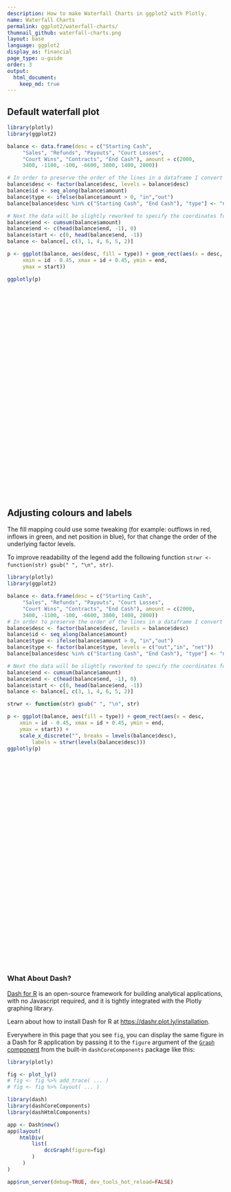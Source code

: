 ```yaml
---
description: How to make Waterfall Charts in ggplot2 with Plotly.
name: Waterfall Charts
permalink: ggplot2/waterfall-charts/
thumnail_github: waterfall-charts.png
layout: base
language: ggplot2
display_as: financial
page_type: u-guide
order: 3
output:
  html_document:
    keep_md: true
---
```




## Default waterfall plot



```r
library(plotly)
library(ggplot2)

balance <- data.frame(desc = c("Starting Cash",
     "Sales", "Refunds", "Payouts", "Court Losses",
     "Court Wins", "Contracts", "End Cash"), amount = c(2000,
     3400, -1100, -100, -6600, 3800, 1400, 2800))

# In order to preserve the order of the lines in a dataframe I convert the desc variable to a factor; id and type variable are also added:
balance$desc <- factor(balance$desc, levels = balance$desc)
balance$id <- seq_along(balance$amount)
balance$type <- ifelse(balance$amount > 0, "in","out")
balance[balance$desc %in% c("Starting Cash", "End Cash"), "type"] <- "net"

# Next the data will be slightly reworked to specify the coordinates for drawing the waterfall bars.
balance$end <- cumsum(balance$amount)
balance$end <- c(head(balance$end, -1), 0)
balance$start <- c(0, head(balance$end, -1))
balance <- balance[, c(3, 1, 4, 6, 5, 2)]

p <- ggplot(balance, aes(desc, fill = type)) + geom_rect(aes(x = desc,
     xmin = id - 0.45, xmax = id + 0.45, ymin = end,
     ymax = start))

ggplotly(p)
```

<div id="htmlwidget-292af59ff9fec28f387a" style="width:672px;height:480px;" class="plotly html-widget"></div>
<script type="application/json" data-for="htmlwidget-292af59ff9fec28f387a">{"x":{"data":[{"x":[1.55,1.55,2.45,2.45,1.55,null,5.55,5.55,6.45,6.45,5.55,null,6.55,6.55,7.45,7.45,6.55],"y":[5400,2000,2000,5400,5400,null,1400,-2400,-2400,1400,1400,null,2800,1400,1400,2800,2800],"text":"type: in","type":"scatter","mode":"lines","line":{"width":1.88976377952756,"color":"transparent","dash":"solid"},"fill":"toself","fillcolor":"rgba(248,118,109,1)","hoveron":"fills","name":"in","legendgroup":"in","showlegend":true,"xaxis":"x","yaxis":"y","hoverinfo":"text","frame":null},{"x":[0.55,0.55,1.45,1.45,0.55,null,7.55,7.55,8.45,8.45,7.55],"y":[2000,0,0,2000,2000,null,0,2800,2800,0,0],"text":"type: net","type":"scatter","mode":"lines","line":{"width":1.88976377952756,"color":"transparent","dash":"solid"},"fill":"toself","fillcolor":"rgba(0,186,56,1)","hoveron":"fills","name":"net","legendgroup":"net","showlegend":true,"xaxis":"x","yaxis":"y","hoverinfo":"text","frame":null},{"x":[2.55,2.55,3.45,3.45,2.55,null,3.55,3.55,4.45,4.45,3.55,null,4.55,4.55,5.45,5.45,4.55],"y":[4300,5400,5400,4300,4300,null,4200,4300,4300,4200,4200,null,-2400,4200,4200,-2400,-2400],"text":"type: out","type":"scatter","mode":"lines","line":{"width":1.88976377952756,"color":"transparent","dash":"solid"},"fill":"toself","fillcolor":"rgba(97,156,255,1)","hoveron":"fills","name":"out","legendgroup":"out","showlegend":true,"xaxis":"x","yaxis":"y","hoverinfo":"text","frame":null}],"layout":{"margin":{"t":26.2283105022831,"r":7.30593607305936,"b":40.1826484018265,"l":40.1826484018265},"plot_bgcolor":"rgba(235,235,235,1)","paper_bgcolor":"rgba(255,255,255,1)","font":{"color":"rgba(0,0,0,1)","family":"","size":14.6118721461187},"xaxis":{"domain":[0,1],"automargin":true,"type":"linear","autorange":false,"range":[0.4,8.6],"tickmode":"array","ticktext":["Starting Cash","Sales","Refunds","Payouts","Court Losses","Court Wins","Contracts","End Cash"],"tickvals":[1,2,3,4,5,6,7,8],"categoryorder":"array","categoryarray":["Starting Cash","Sales","Refunds","Payouts","Court Losses","Court Wins","Contracts","End Cash"],"nticks":null,"ticks":"outside","tickcolor":"rgba(51,51,51,1)","ticklen":3.65296803652968,"tickwidth":0.66417600664176,"showticklabels":true,"tickfont":{"color":"rgba(77,77,77,1)","family":"","size":11.689497716895},"tickangle":-0,"showline":false,"linecolor":null,"linewidth":0,"showgrid":true,"gridcolor":"rgba(255,255,255,1)","gridwidth":0.66417600664176,"zeroline":false,"anchor":"y","title":{"text":"desc","font":{"color":"rgba(0,0,0,1)","family":"","size":14.6118721461187}},"hoverformat":".2f"},"yaxis":{"domain":[0,1],"automargin":true,"type":"linear","autorange":false,"range":[-2790,5790],"tickmode":"array","ticktext":["-2000","0","2000","4000"],"tickvals":[-2000,0,2000,4000],"categoryorder":"array","categoryarray":["-2000","0","2000","4000"],"nticks":null,"ticks":"outside","tickcolor":"rgba(51,51,51,1)","ticklen":3.65296803652968,"tickwidth":0.66417600664176,"showticklabels":true,"tickfont":{"color":"rgba(77,77,77,1)","family":"","size":11.689497716895},"tickangle":-0,"showline":false,"linecolor":null,"linewidth":0,"showgrid":true,"gridcolor":"rgba(255,255,255,1)","gridwidth":0.66417600664176,"zeroline":false,"anchor":"x","title":{"text":"","font":{"color":"rgba(0,0,0,1)","family":"","size":14.6118721461187}},"hoverformat":".2f"},"shapes":[{"type":"rect","fillcolor":null,"line":{"color":null,"width":0,"linetype":[]},"yref":"paper","xref":"paper","x0":0,"x1":1,"y0":0,"y1":1}],"showlegend":true,"legend":{"bgcolor":"rgba(255,255,255,1)","bordercolor":"transparent","borderwidth":1.88976377952756,"font":{"color":"rgba(0,0,0,1)","family":"","size":11.689497716895},"title":{"text":"type","font":{"color":"rgba(0,0,0,1)","family":"","size":14.6118721461187}}},"hovermode":"closest","barmode":"relative"},"config":{"doubleClick":"reset","modeBarButtonsToAdd":["hoverclosest","hovercompare"],"showSendToCloud":false},"source":"A","attrs":{"461a11a929f3":{"x":{},"fill":{},"xmin":{},"xmax":{},"ymin":{},"ymax":{},"type":"scatter"}},"cur_data":"461a11a929f3","visdat":{"461a11a929f3":["function (y) ","x"]},"highlight":{"on":"plotly_click","persistent":false,"dynamic":false,"selectize":false,"opacityDim":0.2,"selected":{"opacity":1},"debounce":0},"shinyEvents":["plotly_hover","plotly_click","plotly_selected","plotly_relayout","plotly_brushed","plotly_brushing","plotly_clickannotation","plotly_doubleclick","plotly_deselect","plotly_afterplot","plotly_sunburstclick"],"base_url":"https://plot.ly"},"evals":[],"jsHooks":[]}</script>




## Adjusting colours and labels

The fill mapping could use some tweaking (for example: outflows in red, inflows in green, and net position in blue), for that change the order of the underlying factor levels.

To improve readability of the legend add the following function `strwr <- function(str) gsub(" ", "\n", str)`.


```r
library(plotly)
library(ggplot2)

balance <- data.frame(desc = c("Starting Cash",
     "Sales", "Refunds", "Payouts", "Court Losses",
     "Court Wins", "Contracts", "End Cash"), amount = c(2000,
     3400, -1100, -100, -6600, 3800, 1400, 2800))
# In order to preserve the order of the lines in a dataframe I convert the desc variable to a factor; id and type variable are also added:
balance$desc <- factor(balance$desc, levels = balance$desc)
balance$id <- seq_along(balance$amount)
balance$type <- ifelse(balance$amount > 0, "in","out")
balance$type <- factor(balance$type, levels = c("out","in", "net"))
balance[balance$desc %in% c("Starting Cash", "End Cash"), "type"] <- "net"

# Next the data will be slightly reworked to specify the coordinates for drawing the waterfall bars.
balance$end <- cumsum(balance$amount)
balance$end <- c(head(balance$end, -1), 0)
balance$start <- c(0, head(balance$end, -1))
balance <- balance[, c(3, 1, 4, 6, 5, 2)]

strwr <- function(str) gsub(" ", "\n", str)

p <- ggplot(balance, aes(fill = type)) + geom_rect(aes(x = desc,
    xmin = id - 0.45, xmax = id + 0.45, ymin = end,
    ymax = start)) + 
    scale_x_discrete("", breaks = levels(balance$desc),
        labels = strwr(levels(balance$desc)))
ggplotly(p)
```

<div id="htmlwidget-3bd49fd99bc9be612194" style="width:672px;height:480px;" class="plotly html-widget"></div>
<script type="application/json" data-for="htmlwidget-3bd49fd99bc9be612194">{"x":{"data":[{"x":[2.55,2.55,3.45,3.45,2.55,null,3.55,3.55,4.45,4.45,3.55,null,4.55,4.55,5.45,5.45,4.55],"y":[4300,5400,5400,4300,4300,null,4200,4300,4300,4200,4200,null,-2400,4200,4200,-2400,-2400],"text":"type: out","type":"scatter","mode":"lines","line":{"width":1.88976377952756,"color":"transparent","dash":"solid"},"fill":"toself","fillcolor":"rgba(248,118,109,1)","hoveron":"fills","name":"out","legendgroup":"out","showlegend":true,"xaxis":"x","yaxis":"y","hoverinfo":"text","frame":null},{"x":[1.55,1.55,2.45,2.45,1.55,null,5.55,5.55,6.45,6.45,5.55,null,6.55,6.55,7.45,7.45,6.55],"y":[5400,2000,2000,5400,5400,null,1400,-2400,-2400,1400,1400,null,2800,1400,1400,2800,2800],"text":"type: in","type":"scatter","mode":"lines","line":{"width":1.88976377952756,"color":"transparent","dash":"solid"},"fill":"toself","fillcolor":"rgba(0,186,56,1)","hoveron":"fills","name":"in","legendgroup":"in","showlegend":true,"xaxis":"x","yaxis":"y","hoverinfo":"text","frame":null},{"x":[0.55,0.55,1.45,1.45,0.55,null,7.55,7.55,8.45,8.45,7.55],"y":[2000,0,0,2000,2000,null,0,2800,2800,0,0],"text":"type: net","type":"scatter","mode":"lines","line":{"width":1.88976377952756,"color":"transparent","dash":"solid"},"fill":"toself","fillcolor":"rgba(97,156,255,1)","hoveron":"fills","name":"net","legendgroup":"net","showlegend":true,"xaxis":"x","yaxis":"y","hoverinfo":"text","frame":null}],"layout":{"margin":{"t":26.2283105022831,"r":7.30593607305936,"b":25.5707762557078,"l":40.1826484018265},"plot_bgcolor":"rgba(235,235,235,1)","paper_bgcolor":"rgba(255,255,255,1)","font":{"color":"rgba(0,0,0,1)","family":"","size":14.6118721461187},"xaxis":{"domain":[0,1],"automargin":true,"type":"linear","autorange":false,"range":[0.4,8.6],"tickmode":"array","ticktext":["Starting<br />Cash","Sales","Refunds","Payouts","Court<br />Losses","Court<br />Wins","Contracts","End<br />Cash"],"tickvals":[1,2,3,4,5,6,7,8],"categoryorder":"array","categoryarray":["Starting<br />Cash","Sales","Refunds","Payouts","Court<br />Losses","Court<br />Wins","Contracts","End<br />Cash"],"nticks":null,"ticks":"outside","tickcolor":"rgba(51,51,51,1)","ticklen":3.65296803652968,"tickwidth":0.66417600664176,"showticklabels":true,"tickfont":{"color":"rgba(77,77,77,1)","family":"","size":11.689497716895},"tickangle":-0,"showline":false,"linecolor":null,"linewidth":0,"showgrid":true,"gridcolor":"rgba(255,255,255,1)","gridwidth":0.66417600664176,"zeroline":false,"anchor":"y","title":{"text":"","font":{"color":"rgba(0,0,0,1)","family":"","size":14.6118721461187}},"hoverformat":".2f"},"yaxis":{"domain":[0,1],"automargin":true,"type":"linear","autorange":false,"range":[-2790,5790],"tickmode":"array","ticktext":["-2000","0","2000","4000"],"tickvals":[-2000,0,2000,4000],"categoryorder":"array","categoryarray":["-2000","0","2000","4000"],"nticks":null,"ticks":"outside","tickcolor":"rgba(51,51,51,1)","ticklen":3.65296803652968,"tickwidth":0.66417600664176,"showticklabels":true,"tickfont":{"color":"rgba(77,77,77,1)","family":"","size":11.689497716895},"tickangle":-0,"showline":false,"linecolor":null,"linewidth":0,"showgrid":true,"gridcolor":"rgba(255,255,255,1)","gridwidth":0.66417600664176,"zeroline":false,"anchor":"x","title":{"text":"","font":{"color":"rgba(0,0,0,1)","family":"","size":14.6118721461187}},"hoverformat":".2f"},"shapes":[{"type":"rect","fillcolor":null,"line":{"color":null,"width":0,"linetype":[]},"yref":"paper","xref":"paper","x0":0,"x1":1,"y0":0,"y1":1}],"showlegend":true,"legend":{"bgcolor":"rgba(255,255,255,1)","bordercolor":"transparent","borderwidth":1.88976377952756,"font":{"color":"rgba(0,0,0,1)","family":"","size":11.689497716895},"title":{"text":"type","font":{"color":"rgba(0,0,0,1)","family":"","size":14.6118721461187}}},"hovermode":"closest","barmode":"relative"},"config":{"doubleClick":"reset","modeBarButtonsToAdd":["hoverclosest","hovercompare"],"showSendToCloud":false},"source":"A","attrs":{"461a56c1e6b7":{"fill":{},"x":{},"xmin":{},"xmax":{},"ymin":{},"ymax":{},"type":"scatter"}},"cur_data":"461a56c1e6b7","visdat":{"461a56c1e6b7":["function (y) ","x"]},"highlight":{"on":"plotly_click","persistent":false,"dynamic":false,"selectize":false,"opacityDim":0.2,"selected":{"opacity":1},"debounce":0},"shinyEvents":["plotly_hover","plotly_click","plotly_selected","plotly_relayout","plotly_brushed","plotly_brushing","plotly_clickannotation","plotly_doubleclick","plotly_deselect","plotly_afterplot","plotly_sunburstclick"],"base_url":"https://plot.ly"},"evals":[],"jsHooks":[]}</script>



### What About Dash?

[Dash for R](https://dashr.plot.ly/) is an open-source framework for building analytical applications, with no Javascript required, and it is tightly integrated with the Plotly graphing library. 

Learn about how to install Dash for R at https://dashr.plot.ly/installation.

Everywhere in this page that you see `fig`, you can display the same figure in a Dash for R application by passing it to the `figure` argument of the [`Graph` component](https://dashr.plot.ly/dash-core-components/graph) from the built-in `dashCoreComponents` package like this:


```r
library(plotly)

fig <- plot_ly() 
# fig <- fig %>% add_trace( ... )
# fig <- fig %>% layout( ... ) 

library(dash)
library(dashCoreComponents)
library(dashHtmlComponents)

app <- Dash$new()
app$layout(
    htmlDiv(
        list(
            dccGraph(figure=fig) 
        )
     )
)

app$run_server(debug=TRUE, dev_tools_hot_reload=FALSE)
```
